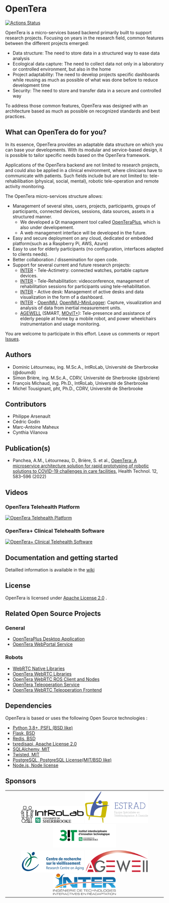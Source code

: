 # OpenTera

[![Actions Status](https://github.com/introlab/opentera/actions/workflows/python-package-pypi.yml/badge.svg)](https://github.com/introlab/opentera/actions)

OpenTera is a micro-services based backend primarily built to support research projects. Focusing on years in the research field, common features between the different projects emerged:

* Data structure: The need to store data in a structured way to ease data analysis
* Ecological data capture: The need to collect data not only in a laboratory or controlled environment, but also in the home
* Project adaptability: The need to develop projects specific dashboards while reusing as much as possible of what was done before to reduce development time
* Security: The need to store and transfer data in a secure and controlled way

To address those common features, OpenTera was designed with an architecture based as much as possible on recognized standards and best practices.

## What can OpenTera do for you?

In its essence, OpenTera provides an adaptable data structure on which you can base your developments. With its modular and service-based design, it is possible to tailor specific needs based on the OpenTera framework.

Applications of the OpenTera backend are not limited to research projects, and could also be applied in a clinical environment, where clinicians have to communicate with patients. Such fields include but are not limited to: tele-rehabilibation (physical, social, mental), robotic tele-operation and remote activity monitoring.

The OpenTera micro-services structure allows:

* Management of several sites, users, projects, participants, groups of participants, connected devices, sessions, data sources, assets in a structured manner.
  * We developed a Qt management tool called [OpenTeraPlus](https://github.com/introlab/openteraplus), which is also under developement.
  * A web management interface will be developed in the future.
* Easy and secure deployment on any cloud, dedicated or embedded platform(such as a Raspberry Pi, AWS, Azure)
* Easy to use for elderly participants (no configuration, interfaces adapted to clients needs).
* Better collaboration / dissemination for open code.
* Support for several current and future research projects:
  * [INTER](https://regroupementinter.com/) - Tele-Actimetry: connected watches, portable capture devices.
  * [INTER](https://regroupementinter.com/) - Tele-Rehabilitation: videoconference, management of rehabilitation sessions for participants using tele-rehabilitation.
  * [INTER](https://regroupementinter.com/) - Active desk: Management of active desks and data visualization in the form of a dashboard.
  * [INTER](https://regroupementinter.com/) - [OpenIMU](https://github.com/introlab/OpenIMU), [OpenIMU-MiniLogger](https://github.com/introlab/OpenIMU-MiniLogger): Capture, visualization and analysis of data from inertial measurement units.
  * [AGEWELL](https://agewell-nce.ca/research/research-programs-and-projects) (SMART, [MOvIT+](https://github.com/introlab/MOvITPlus)): Tele-presence and assistance of elderly people at home by a mobile robot, and power wheelchairs instrumentation and usage monitoring.

You are welcome to participate in this effort. Leave us comments or report [Issues](https://github.com/introlab/opentera/issues).

## Authors

* Dominic Létourneau, ing. M.Sc.A., IntRoLab, Université de Sherbrooke (@doumdi)
* Simon Brière, ing. M.Sc.A., CDRV, Université de Sherbrooke (@sbriere)
* François Michaud, ing. Ph.D., IntRoLab, Université de Sherbrooke
* Michel Tousignant, pht, Ph.D., CDRV, Université de Sherbrooke


## Contributors

* Philippe Arsenault
* Cédric Godin
* Marc-Antoine Maheux
* Cynthia Vilanova

## Publication(s)

* Panchea, A.M., Létourneau, D., Brière, S. et al., [OpenTera: A microservice architecture solution for rapid prototyping of robotic solutions to COVID-19 challenges in care facilities](https://rdcu.be/cHzmf),  Health Technol. 12, 583–596 (2022)

## Videos

### OpenTera Telehealth Platform

[![OpenTera Telehealth Platform](https://img.youtube.com/vi/s5XVIDCP8_s/maxresdefault.jpg)](https://youtu.be/s5XVIDCP8_s)

### OpenTera+ Clinical Telehealth Software

[![OpenTera+ Clinical Telehealth Software](https://img.youtube.com/vi/4YMKSUE6xJs/maxresdefault.jpg)](https://youtu.be/4YMKSUE6xJs)

## Documentation and getting started

Detailled information is available in the [wiki](https://github.com/introlab/opentera/wiki)

## License

OpenTera is licensed under [Apache License 2.0](https://www.apache.org/licenses/LICENSE-2.0.txt) .

## Related Open Source Projects

### General

* [OpenTeraPlus Desktop Application](https://github.com/introlab/openteraplus)
* [OpenTera WebPortal Service](https://github.com/introlab/opentera-webportal-service)

### Robots

* [WebRTC Native Libraries](https://github.com/introlab/webrtc-native-build)
* [OpenTera WebRTC Libraries](https://github.com/introlab/opentera-webrtc)
* [OpenTera WebRTC ROS Client and Nodes](https://github.com/introlab/opentera-webrtc-ros)
* [OpenTera Teleoperation Service](https://github.com/introlab/opentera-teleop-service)
* [OpenTera WebRTC Teleoperation Frontend](https://github.com/introlab/opentera-webrtc-teleop-frontend)

## Dependencies

OpenTera is based or uses the following Open Source technologies :

* [Python 3.8+, PSFL (BSD like)](https://www.python.org)
* [Flask, BSD](http://flask.pocoo.org)
* [Redis, BSD](https://redislabs.com/why-redis/)
* [txredisapi, Apache License 2.0](https://github.com/fiorix/txredisapi)
* [SQLAlchemy, MIT](https://www.sqlalchemy.org)
* [Twisted, MIT](https://twistedmatrix.com)
* [PostgreSQL,  PostgreSQL License(MIT/BSD like)](https://www.postgresql.org)
* [Node.js, Node license](https://nodejs.org/en/)

## Sponsors

<table style="width:100%">
  <tr>
    <td align="center">
        <img src="teraserver/python/services/VideoRehabService/static/images/logos/IntRoLab.png" width="200">
        <img src="teraserver/python/services/VideoRehabService/static/images/logos/Estrad.png" width="200">
        <img src="teraserver/python/services/VideoRehabService/static/images/logos/3IT.png" width="200">
    </td>
  </tr>
  <tr>
    <td align="center">
        <img src="teraserver/python/services/VideoRehabService/static/images/logos/logo_CDRV.png" width="200">
        <img src="teraserver/python/services/VideoRehabService/static/images/logos/AgeWell.png" width="200">
        <img src="teraserver/python/services/VideoRehabService/static/images/logos/INTER.png" width="200">
    </td>
  </tr>
</table>
